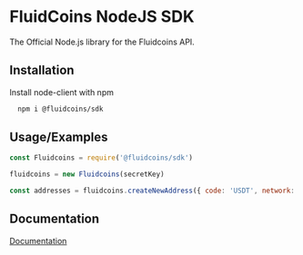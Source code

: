 
# FluidCoins NodeJS SDK

The Official Node.js library for the Fluidcoins API.

## Installation

Install node-client with npm

```bash
  npm i @fluidcoins/sdk
```
    
## Usage/Examples

```javascript
const Fluidcoins = require('@fluidcoins/sdk')

fluidcoins = new Fluidcoins(secretKey)

const addresses = fluidcoins.createNewAddress({ code: 'USDT', network: 'POLYGON' })

```

## Documentation

[Documentation](https://developers.fluidcoins.com)

